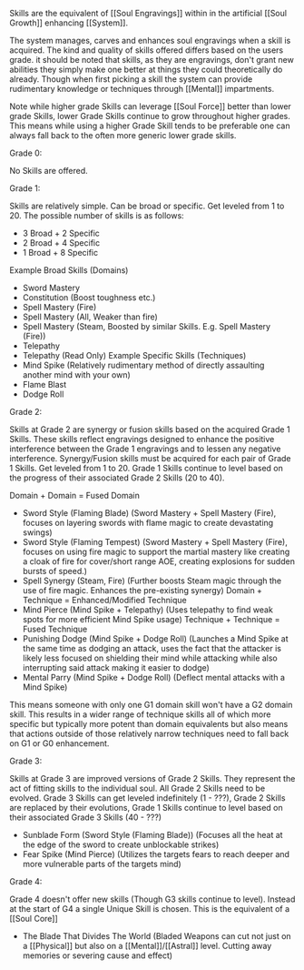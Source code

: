Skills are the equivalent of [[Soul Engravings]] within in the artificial [[Soul Growth]] enhancing [[System]].

The system manages, carves and enhances soul engravings when a skill is acquired. The kind and quality of skills offered differs based on the users grade. it should be noted that skills, as they are engravings, don't grant new abilities they simply make one better at things they could theoretically do already. Though when first picking a skill the system can provide rudimentary knowledge or techniques through [[Mental]] impartments.

Note while higher grade Skills can leverage [[Soul Force]] better than lower grade Skills, lower Grade Skills continue to grow throughout higher grades. This means while using a higher Grade Skill tends to be preferable one can always fall back to the often more generic lower grade skills.

Grade 0:

No Skills are offered.

Grade 1:

Skills are relatively simple. Can be broad or specific. Get leveled from 1 to 20. The possible number of skills is as follows:
- 3 Broad + 2 Specific
- 2 Broad + 4 Specific
- 1 Broad + 8 Specific

Example Broad Skills (Domains)
- Sword Mastery
- Constitution (Boost toughness etc.)
- Spell Mastery (Fire)
- Spell Mastery (All, Weaker than fire)
- Spell Mastery (Steam, Boosted by similar Skills. E.g. Spell Mastery (Fire))
- Telepathy
- Telepathy (Read Only)
Example Specific Skills (Techniques)
- Mind Spike (Relatively rudimentary method of directly assaulting another mind with your own)
- Flame Blast
- Dodge Roll

Grade 2:

Skills at Grade 2 are synergy or fusion skills based on the acquired Grade 1 Skills. These skills reflect engravings designed to enhance the positive interference between the Grade 1 engravings and to lessen any negative interference. Synergy/Fusion skills must be acquired for each pair of Grade 1 Skills. Get leveled from 1 to 20. Grade 1 Skills continue to level based on the progress of their associated Grade 2 Skills (20 to 40).

Domain + Domain = Fused Domain
- Sword Style (Flaming Blade) (Sword Mastery + Spell Mastery (Fire), focuses on layering swords with flame magic to create devastating swings)
- Sword Style (Flaming Tempest) (Sword Mastery + Spell Mastery (Fire), focuses on using fire magic to support the martial mastery like creating a cloak of fire for cover/short range AOE, creating explosions for sudden bursts of speed.)
- Spell Synergy (Steam, Fire) (Further boosts Steam magic through the use of fire magic. Enhances the pre-existing synergy)
Domain + Technique = Enhanced/Modified Technique
- Mind Pierce (Mind Spike + Telepathy) (Uses telepathy to find weak spots for more efficient Mind Spike usage)
Technique + Technique = Fused Technique
- Punishing Dodge (Mind Spike + Dodge Roll) (Launches a Mind Spike at the same time as dodging an attack, uses the fact that the attacker is likely less focused on shielding their mind while attacking while also interrupting said attack making it easier to dodge)
- Mental Parry (Mind Spike + Dodge Roll) (Deflect mental attacks with a Mind Spike)

This means someone with only one G1 domain skill won't have a G2 domain skill. This results in a wider range of technique skills all of which more specific but typically more potent than domain equivalents but also means that actions outside of those relatively narrow techniques need to fall back on G1 or G0 enhancement.

Grade 3:

Skills at Grade 3 are improved versions of Grade 2 Skills. They represent the act of fitting skills to the individual soul. All Grade 2 Skills need to be evolved. Grade 3 Skills can get leveled indefinitely (1 - ???), Grade 2 Skills are replaced by their evolutions, Grade 1 Skills continue to level based on their associated Grade 3 Skills (40 - ???) 

- Sunblade Form (Sword Style (Flaming Blade)) (Focuses all the heat at the edge of the sword to create unblockable strikes)
- Fear Spike (Mind Pierce) (Utilizes the targets fears to reach deeper and more vulnerable parts of the targets mind)

Grade 4:

Grade 4 doesn't offer new skills (Though G3 skills continue to level). Instead at the start of G4 a single Unique Skill is chosen. This is the equivalent of a [[Soul Core]]

- The Blade That Divides The World (Bladed Weapons can cut not just on a [[Physical]] but also on a [[Mental]]/[[Astral]] level. Cutting away memories or severing cause and effect)